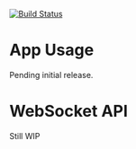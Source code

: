[![Build Status](https://travis-ci.org/RobWC/iptools.svg)](https://travis-ci.org/JNPRAutomate/LogBuddy)

App Usage
=========

Pending initial release.

WebSocket API
=============

Still WIP
